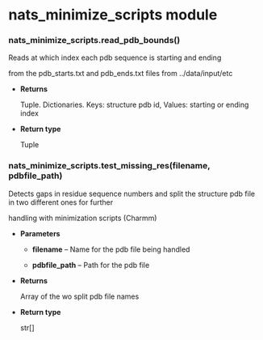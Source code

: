 # nats_minimize_scripts module


### nats_minimize_scripts.read_pdb_bounds()
Reads at which index each pdb sequence is starting and ending

from the pdb_starts.txt and pdb_ends.txt files from ../data/input/etc


* **Returns**

    Tuple. Dictionaries. Keys: structure pdb id, Values: starting or ending index



* **Return type**

    Tuple



### nats_minimize_scripts.test_missing_res(filename, pdbfile_path)
Detects gaps in residue sequence numbers and split the structure pdb file in two different ones for further

handling with minimization scripts (Charmm)


* **Parameters**

    
    * **filename** – Name for the pdb file being handled


    * **pdbfile_path** – Path for the pdb file



* **Returns**

    Array of the wo split pdb file names



* **Return type**

    str[]
